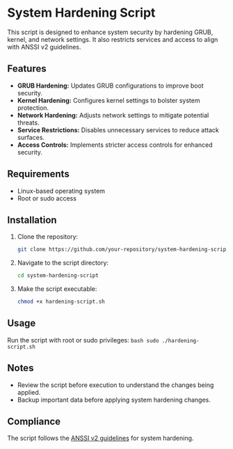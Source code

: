# System Hardening Script

This script is designed to enhance system security by hardening GRUB, kernel, and network settings. It also restricts services and access to align with ANSSI v2 guidelines.

## Features

- **GRUB Hardening:** Updates GRUB configurations to improve boot security.
- **Kernel Hardening:** Configures kernel settings to bolster system protection.
- **Network Hardening:** Adjusts network settings to mitigate potential threats.
- **Service Restrictions:** Disables unnecessary services to reduce attack surfaces.
- **Access Controls:** Implements stricter access controls for enhanced security.

## Requirements

- Linux-based operating system
- Root or sudo access

## Installation

1. Clone the repository:
    ```bash
    git clone https://github.com/your-repository/system-hardening-script.git
    ```

2. Navigate to the script directory:
    ```bash
    cd system-hardening-script
    ```

3. Make the script executable:
    ```bash
    chmod +x hardening-script.sh
    ```

## Usage

Run the script with root or sudo privileges:
    ```bash
    sudo ./hardening-script.sh
    ```

## Notes

- Review the script before execution to understand the changes being applied.
- Backup important data before applying system hardening changes.

## Compliance

The script follows the [ANSSI v2 guidelines](https://cyber.gouv.fr/sites/default/files/2018/10/guide_anssi_secure_admin_is_pa_022_en_v2.pdf) for system hardening.
